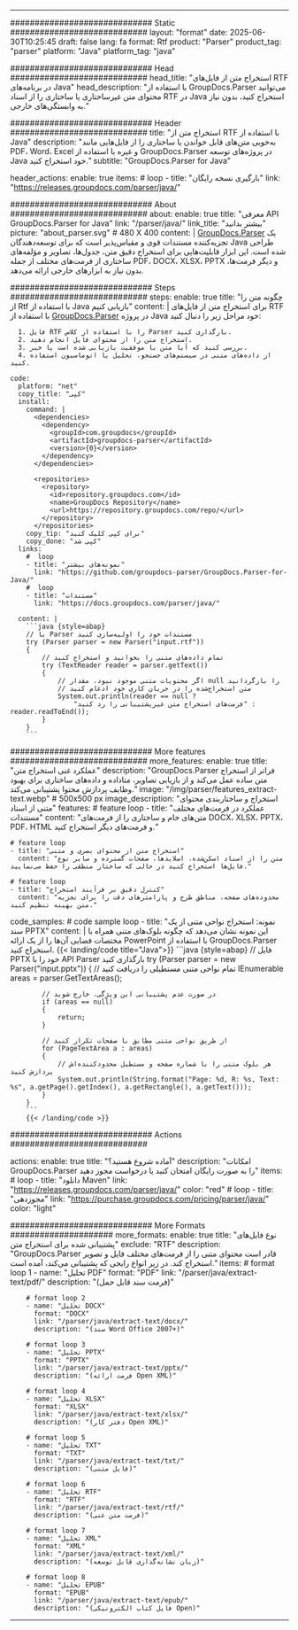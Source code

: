 


---
############################# Static ############################
layout: "format"
date:  2025-06-30T10:25:45
draft: false
lang: fa
format: Rtf
product: "Parser"
product_tag: "parser"
platform: "Java"
platform_tag: "java"

############################# Head ############################
head_title: "استخراج متن از فایل‌های RTF در برنامه‌های Java"
head_description: "با استفاده از GroupDocs.Parser می‌توانید محتوای متن غیرساختاری یا ساختاری را از اسناد RTF در Java استخراج کنید، بدون نیاز به وابستگی‌های خارجی."

############################# Header ############################
title: "استخراج متن از RTF با استفاده از Java" 
description: "به‌خوبی متن‌های قابل خواندن یا ساختاری را از فایل‌هایی مانند PDF، Word، Excel و غیره با استفاده از GroupDocs.Parser در پروژه‌های توسعه Java خود استخراج کنید."
subtitle: "GroupDocs.Parser for Java" 

header_actions:
  enable: true
  items:
    #  loop
    - title: "بارگیری نسخه رایگان"
      link: "https://releases.groupdocs.com/parser/java/"
      
############################# About ############################
about:
    enable: true
    title: "معرفی API GroupDocs.Parser for Java"
    link: "/parser/java/"
    link_title: "بیشتر بدانید"
    picture: "about_parser.svg" # 480 X 400
    content: |
       [GroupDocs.Parser](/parser/java/) یک تجزیه‌کننده مستندات قوی و مقیاس‌پذیر است که برای توسعه‌دهندگان Java طراحی شده است. این ابزار قابلیت‌هایی برای استخراج دقیق متن، جدول‌ها، تصاویر و مؤلفه‌های ساختاری از فرمت‌های مختلف از جمله PDF، DOCX، XLSX، PPTX و دیگر فرمت‌ها، بدون نیاز به ابزارهای خارجی ارائه می‌دهد.

############################# Steps ############################
steps:
    enable: true
    title: "چگونه متن را از Rtf با استفاده از Java بازیابی کنیم"
    content: |
      برای استخراج متن از فایل‌های RTF با استفاده از [GroupDocs.Parser](/parser/java/) در پروژه Java خود مراحل زیر را دنبال کنید:
      
      1. فایل RTF را با استفاده از کلاس Parser بارگذاری کنید.
      2. استخراج متن را از محتوای فایل انجام دهید.
      3. بررسی کنید که آیا متن با موفقیت بازیابی شده است یا خیر.
      4. از داده‌های متنی در سیستم‌های جستجو، تحلیل یا اتوماسیون استفاده کنید.
   
    code:
      platform: "net"
      copy_title: "کپی"
      install:
        command: |
          <dependencies>
            <dependency>
              <groupId>com.groupdocs</groupId>
              <artifactId>groupdocs-parser</artifactId>
              <version>{0}</version>
            </dependency>
          </dependencies>

          <repositories>
            <repository>
              <id>repository.groupdocs.com</id>
              <name>GroupDocs Repository</name>
              <url>https://repository.groupdocs.com/repo/</url>
            </repository>
          </repositories>
        copy_tip: "برای کپی کلیک کنید"
        copy_done: "کپی شد"
      links:
        #  loop
        - title: "نمونه‌های بیشتر"
          link: "https://github.com/groupdocs-parser/GroupDocs.Parser-for-Java/"
        #  loop
        - title: "مستندات"
          link: "https://docs.groupdocs.com/parser/java/"
          
      content: |
        ```java {style=abap}
        // با Parser مستندات خود را اولیه‌سازی کنید
        try (Parser parser = new Parser("input.rtf"))
        {
            // تمام داده‌های متنی را بخوانید و استخراج کنید
            try (TextReader reader = parser.getText())
            {
                // اگر محتویات متنی موجود نبود، مقدار null را بازگردانید
                // متن استخراج‌شده را در جریان کاری خود ادغام کنید
                System.out.println(reader == null ? 
                    "فرمت‌های استخراج متن غیرپشتیبانی را رد کنید" : reader.readToEnd());
            }
        }
        ```            

############################# More features ############################
more_features:
  enable: true
  title: "عملکرد غنی استخراج متن"
  description: "GroupDocs.Parser فراتر از استخراج متن ساده عمل می‌کند و از بازیابی تصاویر، متاداده و داده‌های ساختاری برای بهبود وظایف پردازش محتوا پشتیبانی می‌کند."
  image: "/img/parser/features_extract-text.webp" # 500x500 px
  image_description: "استخراج و ساختاربندی محتوای متنی از اسناد"
  features:
    # feature loop
    - title: "عملکرد در فرمت‌های مختلف مستندات"
      content: "متن‌های خام و ساختاری را از فرمت‌های DOCX، XLSX، PPTX، PDF، HTML و فرمت‌های دیگر استخراج کنید."

    # feature loop
    - title: "استخراج متن از محتوای بصری و متنی"
      content: "متن را از اسناد اسکن‌شده، اسلایدها، صفحات گسترده و سایر نوع فایل‌ها استخراج کنید در حالی که ساختار منطقی را حفظ می‌نمایید."

    # feature loop
    - title: "کنترل دقیق بر فرآیند استخراج"
      content: "محدوده‌های صفحه، مناطق طرح و پارامترهای دقت را برای تجزیه متن بهینه تنظیم کنید."
      
  code_samples:
    # code sample loop
    - title: "نمونه: استخراج نواحی متنی از یک سند PPTX"
      content: |
        این نمونه نشان می‌دهد که چگونه بلوک‌های متنی همراه با مختصات فضایی آن‌ها را از یک ارائه PowerPoint با استفاده از GroupDocs.Parser استخراج کنید.
        {{< landing/code title="Java">}}
        ```java {style=abap}
        //  فایل PPTX خود را با API Parser بارگذاری کنید
        try (Parser parser = new Parser("input.pptx"))
        {
            // تمام نواحی متنی مستطیلی را دریافت کنید
            IEnumerable<PageTextArea> areas = parser.GetTextAreas();

            // در صورت عدم پشتیبانی این ویژگی، خارج شوید
            if (areas == null)
            {
                return;
            }

            // از طریق نواحی متنی مطابق با صفحات تکرار کنید
            for (PageTextArea a : areas)
            {
                // هر بلوک متنی را با شماره صفحه و مستطیل محدودکننده‌اش پردازش کنید
                System.out.println(String.format("Page: %d, R: %s, Text: %s", a.getPage().getIndex(), a.getRectangle(), a.getText()));
            }
        }
        ```
        {{< /landing/code >}}


############################# Actions ############################

actions:
  enable: true
  title: "آماده شروع هستید؟"
  description: "امکانات GroupDocs.Parser را به صورت رایگان امتحان کنید یا درخواست مجوز دهید"
  items:
    #  loop
    - title: "دانلود Maven"
      link: "https://releases.groupdocs.com/parser/java/"
      color: "red"
        #  loop
    - title: "مجوزدهی"
      link: "https://purchase.groupdocs.com/pricing/parser/java/"
      color: "light"


############################# More Formats #####################
more_formats:
    enable: true
    title: "نوع فایل‌های پشتیبانی شده برای استخراج متن"
    exclude: "RTF"
    description: "GroupDocs.Parser قادر است محتوای متنی را از فرمت‌های مختلف فایل و تصویر استخراج کند. در زیر انواع رایجی که پشتیبانی می‌کند، آمده است."
    items: 
        # format loop 1
        - name: "تحلیل PDF"
          format: "PDF"
          link: "/parser/java/extract-text/pdf/"
          description: "(فرمت سند قابل حمل)"
          
        # format loop 2
        - name: "تحلیل DOCX"
          format: "DOCX"
          link: "/parser/java/extract-text/docx/"
          description: "(سند Word Office 2007+)"
          
        # format loop 3
        - name: "تحلیل PPTX"
          format: "PPTX"
          link: "/parser/java/extract-text/pptx/"
          description: "(فرمت ارائه Open XML)"
          
        # format loop 4
        - name: "تحلیل XLSX"
          format: "XLSX"
          link: "/parser/java/extract-text/xlsx/"
          description: "(دفتر کار Open XML)"
          
        # format loop 5
        - name: "تحلیل TXT"
          format: "TXT"
          link: "/parser/java/extract-text/txt/"
          description: "(فایل متنی)"
          
        # format loop 6
        - name: "تحلیل RTF"
          format: "RTF"
          link: "/parser/java/extract-text/rtf/"
          description: "(فرمت متن غنی)"
          
        # format loop 7
        - name: "تحلیل XML"
          format: "XML"
          link: "/parser/java/extract-text/xml/"
          description: "(زبان نشانه‌گذاری قابل توسعه)"
          
        # format loop 8
        - name: "تحلیل EPUB"
          format: "EPUB"
          link: "/parser/java/extract-text/epub/"
          description: "(فایل کتاب الکترونیکی Open)"
         
          

---